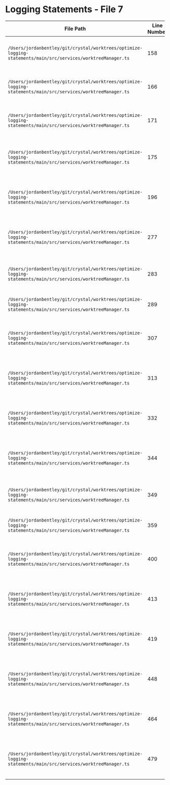 # Logging Statements - File 7

| File Path | Line Number | Log Statement | Removed | Explanation |
|-----------|-------------|---------------|---------|-------------|
| `/Users/jordanbentley/git/crystal/worktrees/optimize-logging-statements/main/src/services/worktreeManager.ts` | 158 | `console.log(\`[WorktreeManager] Base branch \${baseBranch} exists\`);` | ✅ | Development debugging log - not needed in production |
| `/Users/jordanbentley/git/crystal/worktrees/optimize-logging-statements/main/src/services/worktreeManager.ts` | 166 | `console.log(\`[WorktreeManager] Base commit: \${baseCommit}\`);` | ✅ | Development debugging log - not needed in production |
| `/Users/jordanbentley/git/crystal/worktrees/optimize-logging-statements/main/src/services/worktreeManager.ts` | 171 | `console.log(\`[WorktreeManager] Worktree created successfully at: \${worktreePath}\`);` | ❌ | User-facing important information - success feedback |
| `/Users/jordanbentley/git/crystal/worktrees/optimize-logging-statements/main/src/services/worktreeManager.ts` | 175 | `console.error(\`[WorktreeManager] Failed to create worktree:\`, error);` | ❌ | Error handling and critical failures - essential for debugging |
| `/Users/jordanbentley/git/crystal/worktrees/optimize-logging-statements/main/src/services/worktreeManager.ts` | 196 | `console.log(\`Worktree \${worktreePath} already removed or doesn't exist, skipping...\`);` | ❌ | User-facing important information - explains skipped action |
| `/Users/jordanbentley/git/crystal/worktrees/optimize-logging-statements/main/src/services/worktreeManager.ts` | 277 | `console.error(\`[WorktreeManager] Error listing branches:\`, error);` | ❌ | Error handling and critical failures - essential for debugging |
| `/Users/jordanbentley/git/crystal/worktrees/optimize-logging-statements/main/src/services/worktreeManager.ts` | 283 | `console.log(\`[WorktreeManager] getProjectMainBranch called with path: \${projectPath}\`);` | ✅ | Development debugging log - function entry tracing |
| `/Users/jordanbentley/git/crystal/worktrees/optimize-logging-statements/main/src/services/worktreeManager.ts` | 289 | `console.log(\`[WorktreeManager] Current branch in project directory: \${currentBranch}\`);` | ✅ | Development debugging log - internal state logging |
| `/Users/jordanbentley/git/crystal/worktrees/optimize-logging-statements/main/src/services/worktreeManager.ts` | 307 | `console.warn('[WorktreeManager] detectMainBranch is deprecated, use getProjectMainBranch instead');` | ❌ | Important deprecation warning - helps developers migrate |
| `/Users/jordanbentley/git/crystal/worktrees/optimize-logging-statements/main/src/services/worktreeManager.ts` | 313 | `console.warn('[WorktreeManager] getEffectiveMainBranch is deprecated, use getProjectMainBranch instead');` | ❌ | Important deprecation warning - helps developers migrate |
| `/Users/jordanbentley/git/crystal/worktrees/optimize-logging-statements/main/src/services/worktreeManager.ts` | 332 | `console.error(\`[WorktreeManager] Error checking for changes to rebase:\`, error);` | ❌ | Error handling and critical failures - essential for debugging |
| `/Users/jordanbentley/git/crystal/worktrees/optimize-logging-statements/main/src/services/worktreeManager.ts` | 344 | `console.log(\`[WorktreeManager] Checking for potential rebase conflicts with \${mainBranch} in \${worktreePath}\`);` | ✅ | Development debugging log - verbose operation tracing |
| `/Users/jordanbentley/git/crystal/worktrees/optimize-logging-statements/main/src/services/worktreeManager.ts` | 349 | `console.log(\`[WorktreeManager] No changes to rebase, no conflicts possible\`);` | ✅ | Development debugging log - internal state information |
| `/Users/jordanbentley/git/crystal/worktrees/optimize-logging-statements/main/src/services/worktreeManager.ts` | 359 | `console.log(\`[WorktreeManager] Merge base: \${base}\`);` | ✅ | Development debugging log - internal git state |
| `/Users/jordanbentley/git/crystal/worktrees/optimize-logging-statements/main/src/services/worktreeManager.ts` | 400 | `console.log(\`[WorktreeManager] Found conflicts in files: \${conflictingFiles.join(', ')}\`);` | ❌ | User-facing important information - conflict detection results |
| `/Users/jordanbentley/git/crystal/worktrees/optimize-logging-statements/main/src/services/worktreeManager.ts` | 413 | `console.log(\`[WorktreeManager] No conflicts detected, rebase should succeed\`);` | ✅ | Development debugging log - verbose success message |
| `/Users/jordanbentley/git/crystal/worktrees/optimize-logging-statements/main/src/services/worktreeManager.ts` | 419 | `console.log(\`[WorktreeManager] merge-tree not available, using fallback conflict detection\`);` | ❌ | User-facing important information - explains fallback behavior |
| `/Users/jordanbentley/git/crystal/worktrees/optimize-logging-statements/main/src/services/worktreeManager.ts` | 448 | `console.log(\`[WorktreeManager] Potential conflicts in files: \${conflictingFiles.join(', ')}\`);` | ❌ | User-facing important information - conflict detection results |
| `/Users/jordanbentley/git/crystal/worktrees/optimize-logging-statements/main/src/services/worktreeManager.ts` | 464 | `console.error(\`[WorktreeManager] Error checking for rebase conflicts:\`, error);` | ❌ | Error handling and critical failures - essential for debugging |
| `/Users/jordanbentley/git/crystal/worktrees/optimize-logging-statements/main/src/services/worktreeManager.ts` | 479 | `console.log(\`[WorktreeManager] Rebasing \${mainBranch} into worktree: \${worktreePath}\`);` | ✅ | Development debugging log - verbose operation tracing |